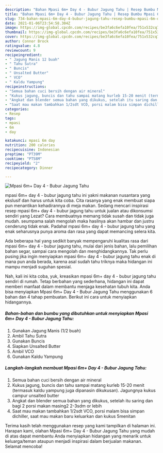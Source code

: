 ```yaml
---
description: "Bahan Mpasi 6m+ Day 4 - Bubur Jagung Tahu | Resep Bumbu Mpasi 6m+ Day 4 - Bubur Jagung Tahu Yang Enak dan Simpel"
title: "Bahan Mpasi 6m+ Day 4 - Bubur Jagung Tahu | Resep Bumbu Mpasi 6m+ Day 4 - Bubur Jagung Tahu Yang Enak dan Simpel"
slug: 734-bahan-mpasi-6m-day-4-bubur-jagung-tahu-resep-bumbu-mpasi-6m-day-4-bubur-jagung-tahu-yang-enak-dan-simpel
date: 2021-01-06T23:54:58.304Z
image: https://img-global.cpcdn.com/recipes/be3fa6c6efa10fea/751x532cq70/mpasi-6m-day-4-bubur-jagung-tahu-foto-resep-utama.jpg
thumbnail: https://img-global.cpcdn.com/recipes/be3fa6c6efa10fea/751x532cq70/mpasi-6m-day-4-bubur-jagung-tahu-foto-resep-utama.jpg
cover: https://img-global.cpcdn.com/recipes/be3fa6c6efa10fea/751x532cq70/mpasi-6m-day-4-bubur-jagung-tahu-foto-resep-utama.jpg
author: Connor Brock
ratingvalue: 4.8
reviewcount: 9
recipeingredient:
- " Jagung Manis 12 buah"
- " Tahu Sutra"
- " Buncis"
- " Unsalted Butter"
- " VCO"
- " Kaldu Yampung"
recipeinstructions:
- "Semua bahan cuci bersih dengan air mineral"
- "Kukus jagung, buncis dan tahu sampai matang kurleb 15-20 menit (termasuk kaldu yampung juga dipanasin dikukusan). Jagungnya kukus campur unsalted butter"
- "Angkat dan blender semua bahan yang dikukus, setelah itu saring dan bagi 2 porsi makan masing2 2-3sdm or lebih"
- "Saat mau makan tambahkan 1/2sdt VCO, porsi malam bisa simpan dichiller, saat mau makan baru keluarkan dan kukus 5menitan"
categories:
- Resep
tags:
- mpasi
- 6m
- day

katakunci: mpasi 6m day 
nutrition: 200 calories
recipecuisine: Indonesian
preptime: "PT39M"
cooktime: "PT58M"
recipeyield: "2"
recipecategory: Dinner

---
```



![Mpasi 6m+ Day 4 - Bubur Jagung Tahu](https://img-global.cpcdn.com/recipes/be3fa6c6efa10fea/751x532cq70/mpasi-6m-day-4-bubur-jagung-tahu-foto-resep-utama.jpg)


mpasi 6m+ day 4 - bubur jagung tahu ini yakni makanan nusantara yang ekslusif dan harus untuk kita coba. Cita rasanya yang enak membuat siapa pun menantikan kehadirannya di meja makan.
Sedang mencari inspirasi resep mpasi 6m+ day 4 - bubur jagung tahu untuk jualan atau dikonsumsi sendiri yang Lezat? Cara membuatnya memang tidak susah dan tidak juga mudah. seumpama salah mengolah maka hasilnya akan hambar dan justru cenderung tidak enak. Padahal mpasi 6m+ day 4 - bubur jagung tahu yang enak seharusnya punya aroma dan rasa yang dapat memancing selera kita.

Ada beberapa hal yang sedikit banyak mempengaruhi kualitas rasa dari mpasi 6m+ day 4 - bubur jagung tahu, mulai dari jenis bahan, lalu pemilihan bahan segar, sampai cara mengolah dan menghidangkannya. Tak perlu pusing jika ingin menyiapkan mpasi 6m+ day 4 - bubur jagung tahu enak di mana pun anda berada, karena asal sudah tahu triknya maka hidangan ini mampu menjadi suguhan spesial.




Nah, kali ini kita coba, yuk, kreasikan mpasi 6m+ day 4 - bubur jagung tahu sendiri di rumah. Tetap berbahan yang sederhana, hidangan ini dapat memberi manfaat dalam membantu menjaga kesehatan tubuh kita. Anda bisa menyiapkan Mpasi 6m+ Day 4 - Bubur Jagung Tahu menggunakan 6 bahan dan 4 tahap pembuatan. Berikut ini cara untuk menyiapkan hidangannya.

<!--inarticleads1-->

##### Bahan-bahan dan bumbu yang dibutuhkan untuk menyiapkan Mpasi 6m+ Day 4 - Bubur Jagung Tahu:

1. Gunakan  Jagung Manis (1/2 buah)
1. Ambil  Tahu Sutra
1. Gunakan  Buncis
1. Siapkan  Unsalted Butter
1. Ambil  VCO
1. Gunakan  Kaldu Yampung




<!--inarticleads2-->

##### Langkah-langkah membuat Mpasi 6m+ Day 4 - Bubur Jagung Tahu:

1. Semua bahan cuci bersih dengan air mineral
1. Kukus jagung, buncis dan tahu sampai matang kurleb 15-20 menit (termasuk kaldu yampung juga dipanasin dikukusan). Jagungnya kukus campur unsalted butter
1. Angkat dan blender semua bahan yang dikukus, setelah itu saring dan bagi 2 porsi makan masing2 2-3sdm or lebih
1. Saat mau makan tambahkan 1/2sdt VCO, porsi malam bisa simpan dichiller, saat mau makan baru keluarkan dan kukus 5menitan




Terima kasih telah menggunakan resep yang kami tampilkan di halaman ini. Harapan kami, olahan Mpasi 6m+ Day 4 - Bubur Jagung Tahu yang mudah di atas dapat membantu Anda menyiapkan hidangan yang menarik untuk keluarga/teman ataupun menjadi inspirasi dalam berjualan makanan. Selamat mencoba!
